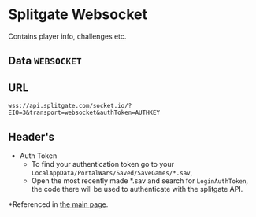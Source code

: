 # Splitgate Websocket
Contains player info, challenges etc.

## Data `WEBSOCKET`
 	

## URL

`wss://api.splitgate.com/socket.io/?EIO=3&transport=websocket&authToken=AUTHKEY`

## Header's

- Auth Token
  - To find your authentication token go to your `LocalAppData/PortalWars/Saved/SaveGames/*.sav`, 
  - Open the most recently made *.sav and search for `LoginAuthToken`, the code there will be used to authenticate with the splitgate API.

*Referenced in [the main page](https://github.com/NotFakeAdam/SplitgateResearch/README#L8).